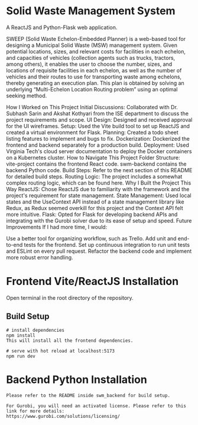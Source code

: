 # Solid Waste Management System

A ReactJS and Python-Flask web application.


SWEEP (Solid Waste Echelon-Embedded Planner) is a web-based tool for designing a Municipal Solid Waste (MSW) management system. Given potential locations, sizes, and relevant costs for facilities in each echelon, and capacities of vehicles (collection agents such as trucks, tractors, among others), it enables the user to choose the number, sizes, and locations of requisite facilities in each echelon, as well as the number of vehicles and their routes to use for transporting waste among echelons, thereby generating an execution plan. This plan is obtained by solving an underlying “Multi-Echelon Location Routing problem” using an optimal seeking method.

How I Worked on This Project
Initial Discussions: Collaborated with Dr. Subhash Sarin and Akshat Kothyari from the ISE department to discuss the project requirements and scope.
UI Design: Designed and received approval for the UI wireframes.
Setup: Used the Vite build tool to set up ReactJS and created a virtual environment for Flask.
Planning: Created a todo sheet listing features to implement and bugs to fix.
Dockerization: Dockerized the frontend and backend separately for a production build.
Deployment: Used Virginia Tech's cloud server documentation to deploy the Docker containers on a Kubernetes cluster.
How to Navigate This Project
Folder Structure:
vite-project contains the frontend React code.
swm-backend contains the backend Python code.
Build Steps: Refer to the next section of this README for detailed build steps.
Routing Logic: The project includes a somewhat complex routing logic, which can be found here.
Why I Built the Project This Way
ReactJS: Chose ReactJS due to familiarity with the framework and the project's requirement for state management.
State Management: Used local states and the UseContext API instead of a state management library like Redux, as Redux seemed overkill for this project and the Context API felt more intuitive.
Flask: Opted for Flask for developing backend APIs and integrating with the Gurobi solver due to its ease of setup and speed.
Future Improvements
If I had more time, I would:

Use a better tool for organizing workflow, such as Trello.
Add unit and end-to-end tests for the frontend.
Set up continuous integration to run unit tests and ESLint on every pull request.
Refactor the backend code and implement more robust error handling.

# Frontend Vite/ReactJS Installation

Open terminal in the root directory of the repository.

## Build Setup

```
# install dependencies
npm install
This will install all the frontend dependencies.

# serve with hot reload at localhost:5173
npm run dev
```

# Backend Python Installation

```
Please refer to the README inside swm_backend for build setup.

For Gurobi, you will need an activated license. Please refer to this link for more details:
https://www.gurobi.com/solutions/licensing/
```








